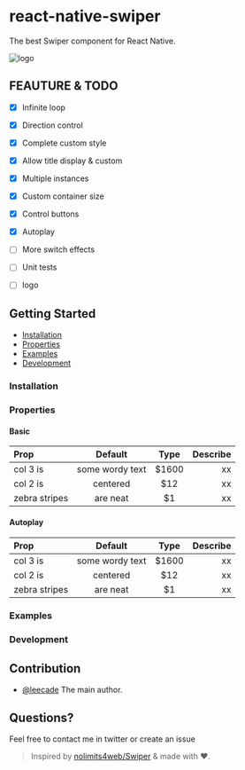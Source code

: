 # react-native-swiper

The best Swiper component for React Native.

![logo](https://d13yacurqjgara.cloudfront.net/users/60166/screenshots/1688473/sea_water.jpg)

## FEAUTURE & TODO

- [x] Infinite loop

- [x] Direction control

- [x] Complete custom style

- [x] Allow title display & custom

- [x] Multiple instances

- [x] Custom container size

- [x] Control buttons

- [x] Autoplay

- [ ] More switch effects

- [ ] Unit tests

- [ ] logo

## Getting Started

- [Installation](#installation)
- [Properties](#properties)
- [Examples](#examples)
- [Development](#development)

### Installation

### Properties

#### Basic

| Prop  | Default  | Type | Describe |
| :------------ |:---------------:| :---------------:| -----:|
| col 3 is      | some wordy text | $1600 | xx |
| col 2 is      | centered        |   $12 | xx |
| zebra stripes | are neat        |    $1 | xx |

#### Autoplay

| Prop  | Default  | Type | Describe |
| :------------ |:---------------:| :---------------:| -----:|
| col 3 is      | some wordy text | $1600 | xx |
| col 2 is      | centered        |   $12 | xx |
| zebra stripes | are neat        |    $1 | xx |

### Examples

### Development

## Contribution

- [@leecade](mailto:leecade@163.com) The main author.

## Questions?

Feel free to contact me in twitter or create an issue

> Inspired by [nolimits4web/Swiper](https://github.com/nolimits4web/swiper/) & made with ♥.


